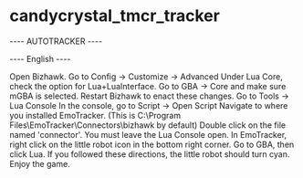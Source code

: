 # candycrystal_tmcr_tracker
---- AUTOTRACKER ----

---- English ----

Open Bizhawk.
Go to Config -> Customize -> Advanced
Under Lua Core, check the option for Lua+LuaInterface.
Go to GBA -> Core and make sure mGBA is selected.
Restart Bizhawk to enact these changes.
Go to Tools -> Lua Console
In the console, go to Script -> Open Script
Navigate to where you installed EmoTracker. (This is C:\Program Files\EmoTracker\Connectors\bizhawk by default)
Double click on the file named 'connector'.
You must leave the Lua Console open.
In EmoTracker, right click on the little robot icon in the bottom right corner.
Go to GBA, then click Lua.
If you followed these directions, the little robot should turn cyan.
Enjoy the game.